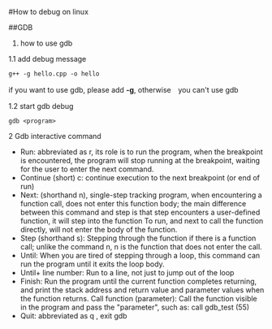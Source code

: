 #How to debug on linux

##GDB
1. how to use gdb

1.1 add debug message
~~~
g++ -g hello.cpp -o hello
~~~

if you want to use gdb, please add **-g**, otherwise　you can't use gdb 

1.2 start gdb debug
~~~
gdb <program>
~~~

2 Gdb interactive command

- Run: abbreviated as r, its role is to run the program, when the breakpoint is encountered, the program will stop running at the breakpoint, waiting for the user to enter the next command.
- Continue (short) c: continue execution to the next breakpoint (or end of run)
- Next: (shorthand n), single-step tracking program, when encountering a function call, does not enter this function body; the main difference between this command and step is that step encounters a user-defined function, it will step into the function To run, and next to call the function directly, will not enter the body of the function.
- Step (shorthand s): Stepping through the function if there is a function call; unlike the command n, n is the function that does not enter the call.
- Until: When you are tired of stepping through a loop, this command can run the program until it exits the loop body.
- Until+ line number: Run to a line, not just to jump out of the loop
- Finish: Run the program until the current function completes returning, and print the stack address and return value and parameter values ​​when the function returns.
Call function (parameter): Call the function visible in the program and pass the "parameter", such as: call gdb_test (55)
- Quit: abbreviated as q , exit gdb
